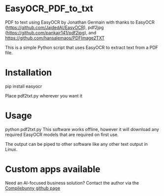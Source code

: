 # EasyOCR_PDF_to_txt
PDF to text using EasyOCR
by Jonathan Germain
with thanks to
EasyOCR (https://github.com/JaidedAI/EasyOCR), pdf2jpg (https://github.com/pankajr141/pdf2jpg), and https://github.com/hansalemaos/PDFImage2TXT

This is a simple Python script that uses EasyOCR to extract text from a PDF file. 

# Installation
pip install easyocr

Place pdf2txt.py wherever you want it

# Usage
python pdf2txt.py <PDF file name> 
This software works offline, however it will download any required EasyOCR models that are required on first use.

The output can be piped to other software like any other text output in Linux.

# Custom apps available

Need an AI-focused business solution? Contact the author via the [Compilebunny github page](https://github.com/compilebunny)
